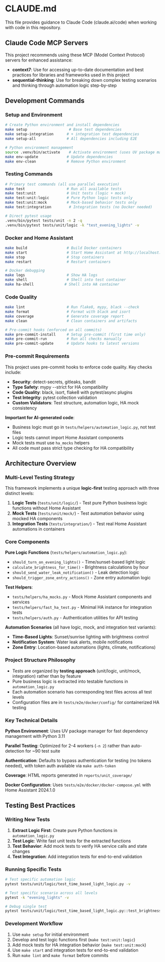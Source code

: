 # CLAUDE.md

This file provides guidance to Claude Code (claude.ai/code) when working with code in this repository.

## Claude Code MCP Servers

This project recommends using these MCP (Model Context Protocol) servers for enhanced assistance:

- **context7**: Use for accessing up-to-date documentation and best practices for libraries and frameworks used in this project
- **sequential-thinking**: Use for breaking down complex testing scenarios and thinking through automation logic step-by-step

## Development Commands

### Setup and Environment
```bash
# Create Python environment and install dependencies
make setup                   # Base test dependencies
make setup-integration      # + integration test dependencies  
make setup-all              # All dependencies including E2E

# Python environment management
source .venv/bin/activate    # Activate environment (uses UV package manager)
make env-update             # Update dependencies
make env-clean              # Remove Python environment
```

### Testing Commands
```bash
# Primary test commands (all use parallel execution)
make test                   # Run all available tests
make test:unit              # Unit tests (logic + mock)
make test:unit:logic        # Pure Python logic tests only
make test:unit:mock         # Mock-based behavior tests only
make test:integration        # Integration tests (no Docker needed)

# Direct pytest usage
.venv/bin/pytest tests/unit -n 2 -q
.venv/bin/pytest tests/unit/logic -k "test_evening_lights" -v
```

### Docker and Home Assistant
```bash
make build                  # Build Docker containers
make start                  # Start Home Assistant at http://localhost:8123
make stop                   # Stop containers
make restart                # Restart containers

# Docker debugging
make logs                   # Show HA logs
make shell                  # Shell into test container
make ha-shell              # Shell into HA container
```

### Code Quality
```bash
make lint                   # Run flake8, mypy, black --check
make format                 # Format with black and isort
make coverage               # Generate coverage report
make clean                  # Clean containers and artifacts

# Pre-commit hooks (enforced on all commits)
make pre-commit-install     # Setup pre-commit (first time only)
make pre-commit-run         # Run all checks manually
make pre-commit-update      # Update hooks to latest versions
```

### Pre-commit Requirements
This project uses pre-commit hooks to enforce code quality. Key checks include:
- **Security**: detect-secrets, gitleaks, bandit
- **Type Safety**: mypy --strict for HA compatibility
- **Code Quality**: black, isort, flake8 with pytest/async plugins
- **Test Integrity**: pytest collection validation
- **Custom Validators**: Test structure, automation logic, HA mock consistency

**Important for AI-generated code**:
- Business logic must go in `tests/helpers/automation_logic.py`, not test files
- Logic tests cannot import Home Assistant components
- Mock tests must use `ha_mocks` helpers
- All code must pass strict type checking for HA compatibility

## Architecture Overview

### Multi-Level Testing Strategy
This framework implements a unique **logic-first** testing approach with three distinct levels:

1. **Logic Tests** (`tests/unit/logic/`) - Test pure Python business logic functions without Home Assistant
2. **Mock Tests** (`tests/unit/mock/`) - Test automation behavior using mocked HA components  
3. **Integration Tests** (`tests/integration/`) - Test real Home Assistant automations in containers

### Core Components

**Pure Logic Functions** (`tests/helpers/automation_logic.py`):
- `should_turn_on_evening_lights()` - Time/sunset-based light logic
- `calculate_brightness_for_time()` - Brightness calculations by hour
- `should_send_water_leak_notification()` - Leak detection logic
- `should_trigger_zone_entry_actions()` - Zone entry automation logic

**Test Helpers**:
- `tests/helpers/ha_mocks.py` - Mock Home Assistant components and services
- `tests/helpers/fast_ha_test.py` - Minimal HA instance for integration tests
- `tests/helpers/auth.py` - Authentication utilities for API testing

**Automation Scenarios** (all have logic, mock, and integration test variants):
- **Time-Based Lights**: Sunset/sunrise lighting with brightness control
- **Notification System**: Water leak alerts, mobile notifications
- **Zone Entry**: Location-based automations (lights, climate, notifications)

### Project Structure Philosophy
- Tests are organized by **testing approach** (unit/logic, unit/mock, integration) rather than by feature
- Pure business logic is extracted into testable functions in `automation_logic.py`
- Each automation scenario has corresponding test files across all test levels
- Configuration files are in `tests/e2e/docker/config/` for containerized HA testing

### Key Technical Details

**Python Environment**: Uses UV package manager for fast dependency management with Python 3.11

**Parallel Testing**: Optimized for 2-4 workers (`-n 2`) rather than auto-detection for ~90 test suite

**Authentication**: Defaults to bypass authentication for testing (no tokens needed), with token auth available via `make auth-token`

**Coverage**: HTML reports generated in `reports/unit_coverage/`

**Docker Configuration**: Uses `tests/e2e/docker/docker-compose.yml` with Home Assistant 2024.1.0

## Testing Best Practices

### Writing New Tests
1. **Extract Logic First**: Create pure Python functions in `automation_logic.py`
2. **Test Logic**: Write fast unit tests for the extracted functions
3. **Test Behavior**: Add mock tests to verify HA service calls and state changes
4. **Test Integration**: Add integration tests for end-to-end validation

### Running Specific Tests
```bash
# Test specific automation logic
pytest tests/unit/logic/test_time_based_light_logic.py -v

# Test specific scenario across all levels  
pytest -k "evening_lights" -v

# Debug single test
pytest tests/unit/logic/test_time_based_light_logic.py::test_brightness_calculation -vs
```

### Development Workflow
1. Use `make setup` for initial environment
2. Develop and test logic functions first (`make test:unit:logic`)
3. Add mock tests for HA integration behavior (`make test:unit:mock`)  
4. Use `make start` and integration tests for end-to-end validation
5. Run `make lint` and `make format` before commits